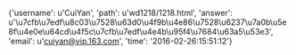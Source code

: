 {'username': u'CuiYan', 'path': u'wd1218/1218.html', 'answer': u'\u7cfb\u7edf\u8c03\u7528\u63d0\u4f9b\u4e86\u7528\u6237\u7a0b\u5e8f\u4e0e\u64cd\u4f5c\u7cfb\u7edf\u4e4b\u95f4\u7684\u63a5\u53e3', 'email': u'cuiyan@vip.163.com', 'time': '2016-02-26:15:51:12'}